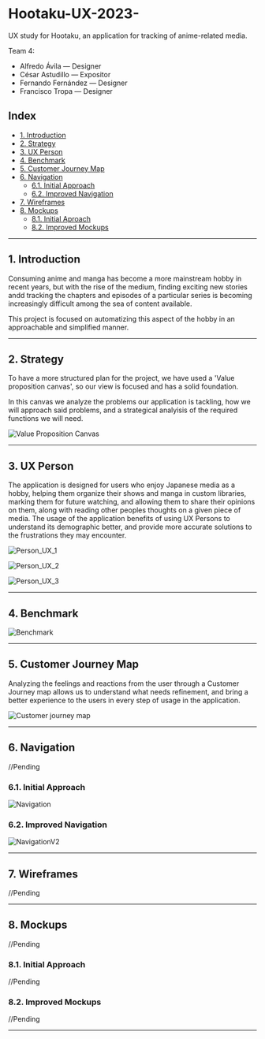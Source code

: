 # Hootaku-UX-2023-

UX study for Hootaku, an application for tracking of anime-related media.

Team 4:
- Alfredo Ávila — Designer
- César Astudillo  — Expositor
- Fernando Fernández — Designer
- Francisco Tropa — Designer

## Index

- [1. Introduction](#1-introduction)
- [2. Strategy](#2-strategy)
- [3. UX Person](#3-ux-person)
- [4. Benchmark](#4-benchmark)
- [5. Customer Journey Map](#5-customer-journey-map)
- [6. Navigation](#6-navigation)
  - [6.1. Initial Approach](#61-initial-approach)
  - [6.2. Improved Navigation](#62-improved-navigation)
- [7. Wireframes](#7-wireframes)
- [8. Mockups](#8-mockups)
  - [8.1. Initial Aproach](#81-initial-approach)
  - [8.2. Improved Mockups](#82-improved-mockups)

---

## 1. Introduction

Consuming anime and manga has become a more mainstream hobby in recent years, but with the rise of the medium, finding exciting new stories andd tracking the chapters and episodes of a particular series is becoming increasingly difficult among the sea of content available.

This project is focused on automatizing this aspect of the hobby in an approachable and simplified manner.

---

## 2. Strategy

To have a more structured plan for the project, we have used a 'Value proposition canvas', so our view is focused and has a solid foundation.

In this canvas we analyze the problems our application is tackling, how we will approach said problems, and a strategical analyisis of the required functions we will need. 

![Value Proposition Canvas](./Files/value-proposition.png)

---

## 3. UX Person

The application is designed for users who enjoy Japanese media as a hobby, helping them organize their shows and manga in custom libraries, marking them for future watching, and allowing them to share their opinions on them, along with reading other peoples thoughts on a given piece of media. The usage of the application benefits of using UX Persons to understand its demographic better, and provide more accurate solutions to the frustrations they may encounter.

![Person_UX_1](./Files/Person_UX_1.png)

![Person_UX_2](./Files/Person_UX_2.png)

![Person_UX_3](./Files/Person_UX_3.png)

---

## 4. Benchmark

![Benchmark](./Files/benchmark.png)

---

## 5. Customer Journey Map

 Analyzing the feelings and reactions from the user through a Customer Journey map allows us to understand what needs refinement, and bring a better experience to the users in every step of usage in the application.

![Customer journey map](./Files/cjm.png)

---

## 6. Navigation

//Pending

### 6.1. Initial Approach

![Navigation](./Files/Navigation.png)

### 6.2. Improved Navigation

![NavigationV2](./Files/NavigationV2.png)

---

## 7. Wireframes

//Pending

---

## 8. Mockups

//Pending

### 8.1. Initial Approach

//Pending

### 8.2. Improved Mockups

//Pending

---
